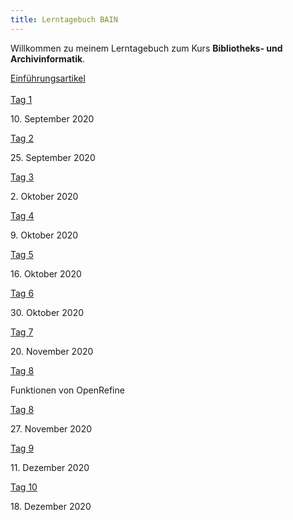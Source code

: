 ```yaml
---
title: Lerntagebuch BAIN
---
```


<p>Willkommen zu meinem Lerntagebuch zum Kurs <b>Bibliotheks- und Archivinformatik</b>.</p>

<a href="https://remooda.github.io/bain/2020/09/16/einfuehrung.html">Einführungsartikel</a>
<br><br>
<a href="https://remooda.github.io/bain/2020/09/17/tag1.html">Tag 1</a>
<p>10. September 2020</p>
<a href="https://remooda.github.io/bain/2020/09/25/tag2.html">Tag 2</a>
<p>25. September 2020</p>
<a href="https://remooda.github.io/bain/2020/10/02/tag3.html">Tag 3</a>
<p>2. Oktober 2020</p>
<a href="https://remooda.github.io/bain/2020/10/09/tag4.html">Tag 4</a>
<p>9. Oktober 2020</p>
<a href="https://remooda.github.io/bain/2020/10/16/tag5.html">Tag 5</a>
<p>16. Oktober 2020</p>
<a href="https://remooda.github.io/bain/2020/10/30/tag6.html">Tag 6</a>
<p>30. Oktober 2020</p>
<a href="https://remooda.github.io/bain/2020/11/20/tag7.html">Tag 7</a>
<p>20. November 2020</p>
<a href="https://remooda.github.io/bain/Funktionen/von/OpenRefine.html">Tag 8</a>
<p>Funktionen von OpenRefine</p>
<a href="https://remooda.github.io/bain/2020/11/27/tag8.html">Tag 8</a>
<p>27. November 2020</p>
<a href="https://remooda.github.io/bain/2020/12/11/tag9.html">Tag 9</a>
<p>11. Dezember 2020</p>
<a href="https://remooda.github.io/bain/2020/12/18/tag10.html">Tag 10</a>
<p>18. Dezember 2020</p>